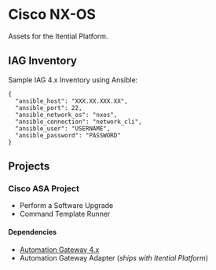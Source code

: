 # Cisco NX-OS
Assets for the Itential Platform.

## IAG Inventory
Sample IAG 4.x Inventory using Ansible:
```
{
  "ansible_host": "XXX.XX.XXX.XX",
  "ansible_port": 22,
  "ansible_network_os": "nxos",
  "ansible_connection": "network_cli",
  "ansible_user": "USERNAME",
  "ansible_password": "PASSWORD"
}
```

## Projects
### Cisco ASA Project
- Perform a Software Upgrade
- Command Template Runner

#### Dependencies
- [Automation Gateway 4.x](https://www.itential.com/automation-gateway/)
- Automation Gateway Adapter (_ships with Itential Platform_)
